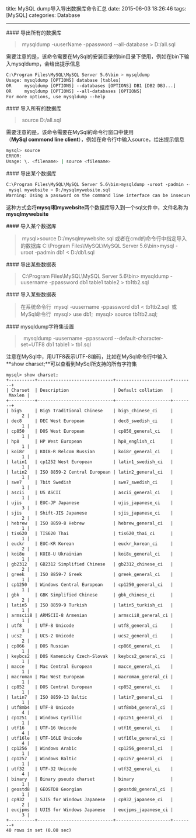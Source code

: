 title: MySQL dump导入导出数据库命令汇总
date: 2015-06-03 18:26:46
tags: [MySQL]
categories: Database

---

#### 导出所有的数据库
> mysqldump -uuserName -ppassword --all-database > D:/all.sql

需要注意的是，该命令需要在MySql的安装目录的bin目录下使用，例如在bin下输入mysqldump，会给出提示信息
```bash
C:\Program Files\MySQL\MySQL Server 5.6\bin > mysqldump
Usage: mysqldump [OPTIONS] database [tables]
OR     mysqldump [OPTIONS] --databases [OPTIONS] DB1 [DB2 DB3...]
OR     mysqldump [OPTIONS] --all-databases [OPTIONS]
For more options, use mysqldump --help
```

#### 导入所有的数据库
> source D:/all.sql

需要注意的是，该命令需要在MySql的命令行窗口中使用（**MySql commond line client**），例如在命令行中输入source，给出提示信息
```bash
mysql> source
ERROR:
Usage: \. <filename> | source <filename>
```

#### 导出某个数据库
```bash
C:\Program Files\MySQL\MySQL Server 5.6\bin>mysqldump -uroot -padmin --databases
 mysql mywebsite > D:/mysqlmywebsite.sql
Warning: Using a password on the command line interface can be insecure.
```
这种方式会将**mysql和mywebsite**两个数据库导入到一个sql文件中，文件名称为**mysqlmywebsite**

#### 导入某个数据库
> mysql>source D:/mysqlmywebsite.sql
或者在cmd的命令行中指定导入的数据库
C:\Program Files\MySQL\MySQL Server 5.6\bin>mysql -uroot -padmin db1 < D:/db1.sql

#### 导出某些数据表
> C:\Program Files\MySQL\MySQL Server 5.6\bin> mysqldump -uusername -ppassword db1 table1 table2 > tb1tb2.sql

#### 导入某些数据表
>在系统命令行
 mysql -uusername -ppassword db1 < tb1tb2.sql
 或MySql命令行
 mysql> use db1;
 mysql> source tb1tb2.sql;

#### mysqldump字符集设置
>  mysqldump -uusername -ppassword --default-character-set=UTF8 db1 table1 > tb1.sql

注意在MySql中，用UTF8表示UTF-8编码，比如在MySql命令行中输入**show charset;**可以查看到MySql所支持的所有字符集

```mysql
mysql> show charset;
+----------+-----------------------------+---------------------+--------+
| Charset  | Description                 | Default collation   | Maxlen |
+----------+-----------------------------+---------------------+--------+
| big5     | Big5 Traditional Chinese    | big5_chinese_ci     |      2 |
| dec8     | DEC West European           | dec8_swedish_ci     |      1 |
| cp850    | DOS West European           | cp850_general_ci    |      1 |
| hp8      | HP West European            | hp8_english_ci      |      1 |
| koi8r    | KOI8-R Relcom Russian       | koi8r_general_ci    |      1 |
| latin1   | cp1252 West European        | latin1_swedish_ci   |      1 |
| latin2   | ISO 8859-2 Central European | latin2_general_ci   |      1 |
| swe7     | 7bit Swedish                | swe7_swedish_ci     |      1 |
| ascii    | US ASCII                    | ascii_general_ci    |      1 |
| ujis     | EUC-JP Japanese             | ujis_japanese_ci    |      3 |
| sjis     | Shift-JIS Japanese          | sjis_japanese_ci    |      2 |
| hebrew   | ISO 8859-8 Hebrew           | hebrew_general_ci   |      1 |
| tis620   | TIS620 Thai                 | tis620_thai_ci      |      1 |
| euckr    | EUC-KR Korean               | euckr_korean_ci     |      2 |
| koi8u    | KOI8-U Ukrainian            | koi8u_general_ci    |      1 |
| gb2312   | GB2312 Simplified Chinese   | gb2312_chinese_ci   |      2 |
| greek    | ISO 8859-7 Greek            | greek_general_ci    |      1 |
| cp1250   | Windows Central European    | cp1250_general_ci   |      1 |
| gbk      | GBK Simplified Chinese      | gbk_chinese_ci      |      2 |
| latin5   | ISO 8859-9 Turkish          | latin5_turkish_ci   |      1 |
| armscii8 | ARMSCII-8 Armenian          | armscii8_general_ci |      1 |
| utf8     | UTF-8 Unicode               | utf8_general_ci     |      3 |
| ucs2     | UCS-2 Unicode               | ucs2_general_ci     |      2 |
| cp866    | DOS Russian                 | cp866_general_ci    |      1 |
| keybcs2  | DOS Kamenicky Czech-Slovak  | keybcs2_general_ci  |      1 |
| macce    | Mac Central European        | macce_general_ci    |      1 |
| macroman | Mac West European           | macroman_general_ci |      1 |
| cp852    | DOS Central European        | cp852_general_ci    |      1 |
| latin7   | ISO 8859-13 Baltic          | latin7_general_ci   |      1 |
| utf8mb4  | UTF-8 Unicode               | utf8mb4_general_ci  |      4 |
| cp1251   | Windows Cyrillic            | cp1251_general_ci   |      1 |
| utf16    | UTF-16 Unicode              | utf16_general_ci    |      4 |
| utf16le  | UTF-16LE Unicode            | utf16le_general_ci  |      4 |
| cp1256   | Windows Arabic              | cp1256_general_ci   |      1 |
| cp1257   | Windows Baltic              | cp1257_general_ci   |      1 |
| utf32    | UTF-32 Unicode              | utf32_general_ci    |      4 |
| binary   | Binary pseudo charset       | binary              |      1 |
| geostd8  | GEOSTD8 Georgian            | geostd8_general_ci  |      1 |
| cp932    | SJIS for Windows Japanese   | cp932_japanese_ci   |      2 |
| eucjpms  | UJIS for Windows Japanese   | eucjpms_japanese_ci |      3 |
+----------+-----------------------------+---------------------+--------+
40 rows in set (0.00 sec)
```
